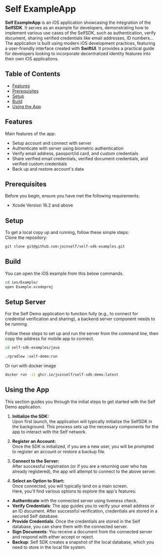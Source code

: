 
# Self ExampleApp

**Self ExampleApp** is an iOS application showcasing the integration of the **SelfSDK**. It serves as an example for developers, demonstrating how to implement various use cases of the SelfSDK, such as authentication, verify document, sharing verified credentials like email addresses, ID numbers...  
The application is built using modern iOS development practices, featuring a user-friendly interface created with **SwiftUI**. It provides a practical guide for developers looking to incorporate decentralized identity features into their own iOS applications.

## Table of Contents

- [Features](#features)
- [Prerequisites](#prerequisites)
- [Setup](#setup)
- [Build](#build)
- [Using the App](#using-the-app)

## Features
Main features of the app:

   - Setup account and connect with server
   - Authenticate with server using biometric authentication
   - Verify email address, passport/id card, and custom credentials
   - Share verified email credentials, verified document credentials, and verified custom credentials
   - Back up and restore account's data

## Prerequisites

Before you begin, ensure you have met the following requirements:

   - Xcode Version 16.2 and above

## Setup

To get a local copy up and running, follow these simple steps:   
Clone the repository:
```bash
git clone git@github.com:joinself/self-sdk-examples.git
```

## Build
You can open the iOS example from this below commands.

```bash
cd ios/Example/
open Example.xcodeproj
```

## Setup Server

For the Self Demo application to function fully (e.g., to connect for credential verification and sharing), a backend server component needs to be running. 

Follow these steps to set up and run the server from the command line, then copy the address for mobile app to connect.
  
```bash
cd self-sdk-examples/java

./gradlew :self-demo:run
```

Or run with docker image

```bash
docker run -it ghcr.io/joinself/self-sdk-demo:latest
```

## Using the App

This section guides you through the initial steps to get started with the Self Demo application.

1.  **Initialize the SDK:**  
   Upon first launch, the application will typically initialize the SelfSDK in the background. This process sets up the necessary components for the app to interact with the Self network.

2.  **Register an Account:**  
   Once the SDK is initialized, if you are a new user, you will be prompted to register an account or restore a backup file.

3.  **Connect to the Server:**  
   After successful registration (or if you are a returning user who has already registered), the app will attempt to connect to the above server.

4.  **Select an Option to Start:**  
   Once connected, you will typically land on a main screen.  
   Here, you'll find various options to explore the app's features:    

   - **Authenticate** with the connected server using liveness check.
   - **Verify Credentials**: The app guides you to verify your email address or an ID document. After successful verification, credentials are stored in a secured Self database.
   - **Provide Credentials**: Once the credentials are stored in the Self database, you can share them with the connected server.
   - **Sign Documents**: You receive a document from the connected server and respond with either accept or reject.
   - **Backup**: Self SDK creates a snapshot of the local database, which you need to store in the local file system.
   
   

